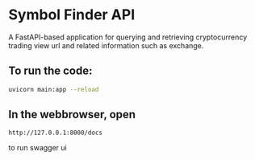 # Symbol Finder API

A FastAPI-based application for querying and retrieving cryptocurrency trading view url and related information such as exchange.


## To run the code:

```bash
uvicorn main:app --reload
```

## In the webbrowser, open 
```
http://127.0.0.1:8000/docs
```
to run swagger ui